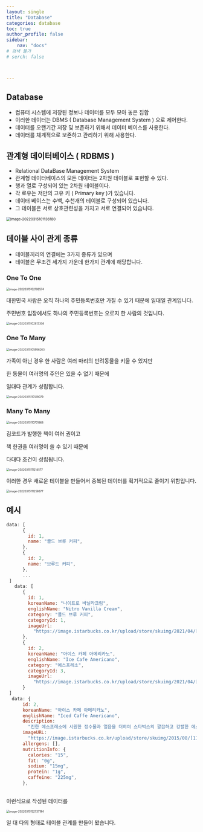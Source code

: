 ```yaml
---
layout: single
title: "Database"
categories: database
toc: true
author_profile: false
sidebar:
    nav: "docs"
# 검색 불가
# serch: false 



---
```


## 

## Database

- 컴퓨터 시스템에 저장된 정보나 데이터를 모두 모아 놓은 집합
- 이러한 데이터는 DBMS ( Database Management System ) 으로 제어한다.
- 데이터를 오랜기간 저장 및 보존하기 위해서 데이터 베이스를 사용한다.
- 데이터를 체계적으로 보존하고 관리하기 위해 사용한다.



## 관계형 데이터베이스 ( RDBMS )

- Relational DataBase Management System
- 관계형 데이터베이스의 모든 데이터는 2차원 테이블로 표현할 수 있다.
- 행과 열로 구성되어 있는 2차원 테이블이다.
- 각 로우는 저만의 고유 키 ( Primary key )가 있습니다.
- 데이터 베이스는 수백, 수천개의 테이블로 구성되어 있습니다.
- 그 테이블은 서로 상호관련성을 가지고 서로 연결되어 있습니다.

<img src="../images/2022-03-15-database01/image-20220315101136180.png" alt="image-20220315101136180" style="zoom:67%;" />



## 데이블 사이 관계 종류

- 테이블끼리의 연결에는 3가지 종류가 있으며
- 테이블은 무조건 세가지 가운데 한가지 관계에 해당합니다.

### One To One

<img src="../images/2022-03-15-database01/image-20220315102108574.png" alt="image-20220315102108574" style="zoom:50%;" />

대한민국 사람은 오직 하나의 주민등록번호만 가질 수 있기 때문에 일대일 관계입니다.

주민번호 입장에서도 하나의 주민등록번호는 오로지 한 사람의 것입니다.

<img src="../images/2022-03-15-database01/image-20220315102813304.png" alt="image-20220315102813304" style="zoom:50%;" />



### One To Many

<img src="../images/2022-03-15-database01/image-20220315105956263.png" alt="image-20220315105956263" style="zoom:50%;" />

가족이 아닌 경우 한 사람은 여러 마리의 반려동물을 키울 수 있지만 

한 동물이 여러명의 주인은 있을 수 없기 때문에

일대다 관계가 성립합니다.

<img src="../images/2022-03-15-database01/image-20220315110129079.png" alt="image-20220315110129079" style="zoom:50%;" />

### Many To Many 



<img src="../images/2022-03-15-database01/image-20220315110701868.png" alt="image-20220315110701868" style="zoom:50%;" />

김코드가 발행한 책이 여러 권이고

책 한권을 여러명이 쓸 수 있기 때문에 

다대다 조건이 성립됩니다.  

<img src="../images/2022-03-15-database01/image-20220315111214577.png" alt="image-20220315111214577" style="zoom:50%;" />

이러한 경우 새로운 테이블을 만들어서 중복된 데이터를 획기적으로 줄이기 위함입니다.

<img src="../images/2022-03-15-database01/image-20220315111259377.png" alt="image-20220315111259377" style="zoom:50%;" />



## 예시

```javascript
data: [
      {
        id: 1,
        name: "콜드 브루 커피",
      },
      {
        id: 2,
        name: "브루드 커피",
      },
      ...
 ]
   data: [
      {
        id: 1,
        koreanName: "나이트로 바닐라크림",
        englishName: "Nitro Vanilla Cream",
        category: "콜드 브루 커피",
        categoryId: 1,
        imageUrl:
          "https://image.istarbucks.co.kr/upload/store/skuimg/2021/04/[9200000002487]_20210426091745467.jpg",
      },
      {
        id: 2,
        koreanName: "아이스 카페 아메리카노",
        englishName: "Ice Cafe Americano",
        category: "에스프레소",
        categoryId: 3,
        imageUrl:
          "https://image.istarbucks.co.kr/upload/store/skuimg/2021/04/[110563]_20210426095937808.jpg",
      }
 ]
  data: {
      id: 2,
      koreanName: "아이스 카페 아메리카노",
      englishName: "Iced Caffe Americano",
      description:
        "진한 에스프레소에 시원한 정수물과 얼음을 더햐여 스타벅스의 깔끔하고 강렬한 에스프레소를 가장 부드럽고 시원하게 즐길 수 있는 커피",
      imageURL:
        "https://image.istarbucks.co.kr/upload/store/skuimg/2015/08/[110563]_20150813222100303.jpg",
      allergens: [],
      nutritionInfo: {
        calories: "15",
        fat: "0g",
        sodium: "15mg",
        protein: "1g",
        caffeine: "225mg",
      },
      
```

이런식으로 작성된 데이터를 

<img src="../images/2022-03-15-database01/image-20220315152737194.png" alt="image-20220315152737194" style="zoom:50%;" />

일 대 다의 형태로 테이블 관계를 만들어 봤습니다.